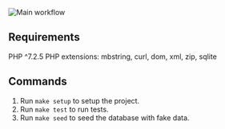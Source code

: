 ![Main workflow](https://github.com/InfluxOW/XSolla-News-Feed/workflows/Main%20workflow/badge.svg)

## Requirements
PHP ^7.2.5
PHP extensions: mbstring, curl, dom, xml, zip, sqlite

## Commands
1. Run `make setup` to setup the project.
2. Run `make test` to run tests.
3. Run `make seed` to seed the database with fake data.
